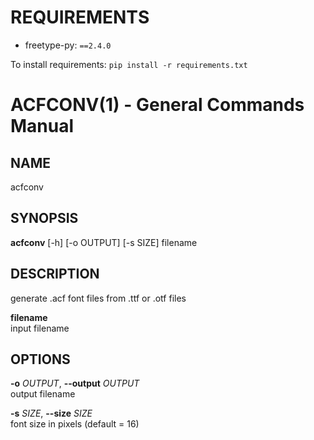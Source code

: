 # REQUIREMENTS

* freetype-py: `==2.4.0`

To install requirements: `pip install -r requirements.txt`

# ACFCONV(1) - General Commands Manual

## NAME

acfconv

## SYNOPSIS

**acfconv** \[-h\] \[-o OUTPUT\] \[-s SIZE\] filename

## DESCRIPTION

generate .acf font files from .ttf or .otf files

**filename**  
input filename

## OPTIONS

**-o** *OUTPUT*, **--output** *OUTPUT*  
output filename

**-s** *SIZE*, **--size** *SIZE*  
font size in pixels (default = 16)
